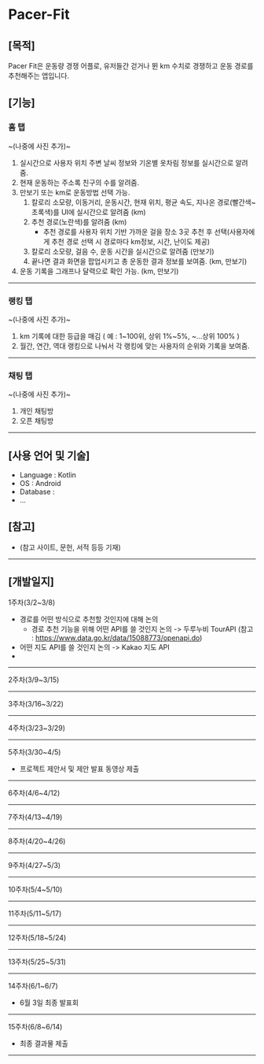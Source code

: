 # Pacer-Fit

## [목적]
Pacer Fit은 운동량 경쟁 어플로, 유저들간 걷거나 뛴 km 수치로 경쟁하고 운동 경로를 추천해주는 앱입니다.

## [기능]
### 홈 탭
~(나중에 사진 추가)~
1. 실시간으로 사용자 위치 주변 날씨 정보와 기온별 옷차림 정보를 실시간으로 알려줌.
2. 현재 운동하는 주소록 친구의 수를 알려줌.
3. 만보기 또는 km로 운동방법 선택 가능.
    1. 칼로리 소모량, 이동거리, 운동시간, 현재 위치, 평균 속도, 지나온 경로(빨간색~초록색)를 UI에 실시간으로 알려줌 (km)
    2. 추천 경로(노란색)를 알려줌 (km)
       - 추천 경로를 사용자 위치 기반 가까운 걸을 장소 3곳 추천 후 선택(사용자에게 추천 경로 선택 시 경로마다 km정보, 시간, 난이도 제공)
    3. 칼로리 소모량, 걸음 수, 운동 시간을 실시간으로 알려줌 (만보기)
    4. 끝나면 결과 화면을 팝업시키고 총 운동한 결과 정보를 보여줌. (km, 만보기)
4. 운동 기록을 그래프나 달력으로 확인 가능. (km, 만보기)
***

### 랭킹 탭
~(나중에 사진 추가)~
1. km 기록에 대한 등급을 매김 ( 예 : 1~100위, 상위 1%~5%, ~...상위 100% )
2. 월간, 연간, 역대 랭킹으로 나눠서 각 랭킹에 맞는 사용자의 순위와 기록을 보여줌.
***

### 채팅 탭
~(나중에 사진 추가)~
1. 개인 채팅방
2. 오픈 채팅방
***

## [사용 언어 및 기술]
- Language : Kotlin
- OS : Android
- Database : 
- ...

## [참고]
- (참고 사이트, 문헌, 서적 등등 기재)
***

## [개발일지]

1주차(3/2~3/8)
- 경로를 어떤 방식으로 추천할 것인지에 대해 논의
  - 경로 추천 기능을 위해 어떤 API를 쓸 것인지 논의 -> 두루누비 TourAPI (참고 : <https://www.data.go.kr/data/15088773/openapi.do>)
- 어떤 지도 API를 쓸 것인지 논의 -> Kakao 지도 API
-
***
2주차(3/9~3/15)

***
3주차(3/16~3/22)

***
4주차(3/23~3/29)

***
5주차(3/30~4/5)
- 프로젝트 제안서 및 제안 발표 동영상 제출
***
6주차(4/6~4/12)

***
7주차(4/13~4/19)

***
8주차(4/20~4/26)

***
9주차(4/27~5/3)

***
10주차(5/4~5/10)

***
11주차(5/11~5/17)

***
12주차(5/18~5/24)

***
13주차(5/25~5/31)

***
14주차(6/1~6/7)
- 6월 3일 최종 발표회
***
15주차(6/8~6/14)
- 최종 결과물 제출
***
